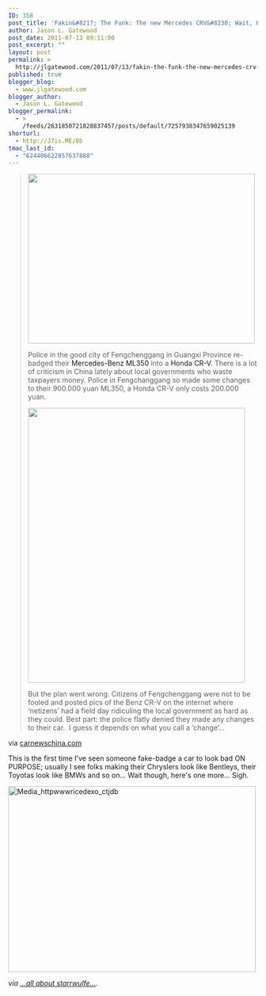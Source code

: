 ```yaml
---
ID: 358
post_title: 'Fakin&#8217; The Funk: The new Mercedes CRV&#8230; Wait, HUH?!'
author: Jason L. Gatewood
post_date: 2011-07-13 09:11:00
post_excerpt: ""
layout: post
permalink: >
  http://jlgatewood.com/2011/07/13/fakin-the-funk-the-new-mercedes-crv-wait-huh/
published: true
blogger_blog:
  - www.jlgatewood.com
blogger_author:
  - Jason L. Gatewood
blogger_permalink:
  - >
    /feeds/2631850721828837457/posts/default/7257938347659025139
shorturl:
  - http://J7is.ME/8b
tmac_last_id:
  - "624406622857637888"
---
```

<div><div> <blockquote><p><img class="alignnone size-large wp-image-10717" src="http://www.jlgatewood.com/wp-content/uploads/2012/01/benz-police-crv-honda-china-1-458x343.jpg" height="343" alt="" width="458" /></p>  <p>Police in the good city of Fengchenggang in Guangxi Province re-badged their <span style="border-top-width: 0px;border-right-width: 0px;border-bottom-width: 0px;border-left-width: 0px;border-color: initial;padding-top: 0px;padding-right: 0px;padding-bottom: 0px;padding-left: 0px;margin-top: 0px;margin-right: 0px;margin-bottom: 0px;margin-left: 0px;border-collapse: collapse;clear: none;float: none;height: auto;text-decoration: none;font-weight: normal;cursor: , default"><a><span></span><span style="border-top-width: 0px;border-right-width: 0px;border-bottom-width: 0px;border-left-width: 0px;border-color: initial;padding-top: 0px;padding-right: 0px;padding-bottom: 0px;padding-left: 0px;margin-top: 0px;margin-right: 0px;margin-bottom: 0px;margin-left: 0px;border-collapse: collapse;clear: none;float: none;height: auto;text-decoration: none;font-weight: normal;cursor: , default">Mercedes-Benz ML350</span><span></span></a><span style="border-top-width: 0px;border-right-width: 0px;border-bottom-width: 0px;border-left-width: 0px;border-color: initial;padding-top: 0px;padding-right: 0px;padding-bottom: 0px;padding-left: 0px;margin-top: 0px;margin-right: 0px;margin-bottom: 0px;margin-left: 0px;border-collapse: collapse;clear: none;float: none;height: auto;text-decoration: none;font-weight: normal;line-height: 1px"></span></span> into a <span style="border-top-width: 0px;border-right-width: 0px;border-bottom-width: 0px;border-left-width: 0px;border-color: initial;padding-top: 0px;padding-right: 0px;padding-bottom: 0px;padding-left: 0px;margin-top: 0px;margin-right: 0px;margin-bottom: 0px;margin-left: 0px;border-collapse: collapse;clear: none;float: none;height: auto;text-decoration: none;font-weight: normal;cursor: , default"><a><span></span><span style="border-top-width: 0px;border-right-width: 0px;border-bottom-width: 0px;border-left-width: 0px;border-color: initial;padding-top: 0px;padding-right: 0px;padding-bottom: 0px;padding-left: 0px;margin-top: 0px;margin-right: 0px;margin-bottom: 0px;margin-left: 0px;border-collapse: collapse;clear: none;float: none;height: auto;text-decoration: none;font-weight: normal;cursor: , default">Honda CR-V</span><span></span></a><span style="border-top-width: 0px;border-right-width: 0px;border-bottom-width: 0px;border-left-width: 0px;border-color: initial;padding-top: 0px;padding-right: 0px;padding-bottom: 0px;padding-left: 0px;margin-top: 0px;margin-right: 0px;margin-bottom: 0px;margin-left: 0px;border-collapse: collapse;clear: none;float: none;height: auto;text-decoration: none;font-weight: normal;line-height: 1px"></span></span>. There is a lot of criticism in China lately about local governments who waste taxpayers money. Police in Fengchanggang so made some changes to their 900.000 yuan ML350, a Honda CR-V only costs 200.000 yuan.</p>  <p><span></span></p>  <p><img class="alignnone size-full wp-image-10721" src="http://www.jlgatewood.com/wp-content/uploads/2012/01/benz-police-crv-honda-china-21.jpg" height="555" alt="" width="438" /></p>  <p>But the plan went wrong. Citizens of Fengchenggang were not to be fooled and posted pics of the Benz CR-V on the internet where ‘netizens’ had a field day ridiculing the local government as hard as they could. Best part: the police flatly denied they made any changes to their car.  I guess it depends on what you call a ‘change’…</p></blockquote>    <div>via <a href="http://www.carnewschina.com/2011/07/08/police-in-china-changes-mercedes-benz-ml350-into-honda-cr-v/">carnewschina.com</a></div> <p>This is the first time I've seen someone fake-badge a car to look bad ON PURPOSE; usually I see folks making their Chryslers look like Bentleys, their Toyotas look like BMWs and so on...  Wait though, here's one more...  Sigh. </p><p><div> <a href="http://posterous.com/getfile/files.posterous.com/starrwulfe/indeItaAluyCmisECejrbwclHBGoDHhrumyJkuphGqamEqpEFtBsiypdgqzw/media_httpwwwricedexo_ctjDb.jpg.scaled1000.jpg"><img alt="Media_httpwwwricedexo_ctjdb" height="375" src="http://posterous.com/getfile/files.posterous.com/starrwulfe/indeItaAluyCmisECejrbwclHBGoDHhrumyJkuphGqamEqpEFtBsiypdgqzw/media_httpwwwricedexo_ctjDb.jpg.scaled500.jpg" width="500" /></a> </div> </p></div><address> via <a href="http://starrwulfe.info/fakin-the-funk-the-new-mercedes-crv-wait-huh">...all about starrwulfe...</a>.</address> </div>